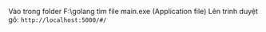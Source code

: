 
Vào trong folder F:\golang tìm file main.exe (Application file)
Lên trình duyệt gõ: `http://localhost:5000/#/`